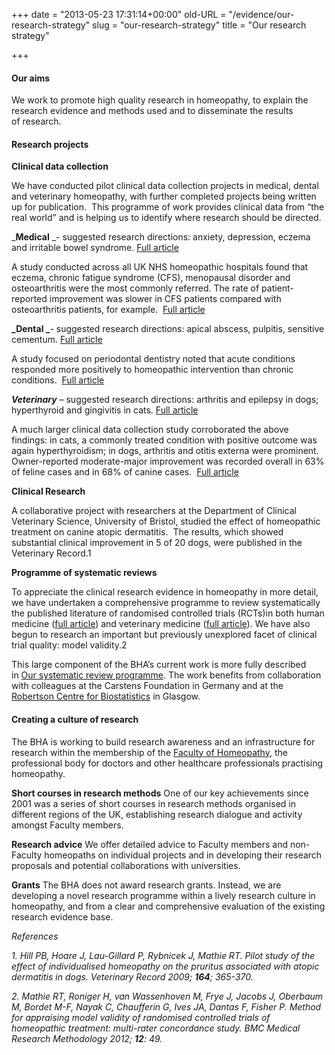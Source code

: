 +++
date = "2013-05-23 17:31:14+00:00"
old-URL = "/evidence/our-research-strategy"
slug = "our-research-strategy"
title = "Our research strategy"

+++

#### Our aims

We work to promote high quality research in homeopathy, to explain the research evidence and methods used and to disseminate the results of research.

#### Research projects

**Clinical data collection**

We have conducted pilot clinical data collection projects in medical, dental and veterinary homeopathy, with further completed projects being written up for publication.  This programme of work provides clinical data from “the real world” and is helping us to identify where research should be directed.

_**Medical** _- suggested research directions: anxiety, depression, eczema and irritable bowel syndrome. [Full article](https://res.cloudinary.com/homeopathyuk/v1557403245/bha/Medical_pilot_study_2006.pdf)

A study conducted across all UK NHS homeopathic hospitals found that eczema, chronic fatigue syndrome (CFS), menopausal disorder and osteoarthritis were the most commonly referred. The rate of patient-reported improvement was slower in CFS patients compared with osteoarthritis patients, for example.  [Full article](https://res.cloudinary.com/homeopathyuk/v1557403245/bha/Paper-1-HH-standard-setting-.pdf)

**_Dental _**- suggested research directions: apical abscess, pulpitis, sensitive cementum. [Full article
](https://res.cloudinary.com/homeopathyuk/v1557403245/bha/Dental_pilot_study_2007.pdf)

A study focused on periodontal dentistry noted that acute conditions responded more positively to homeopathic intervention than chronic conditions.  [Full article](https://res.cloudinary.com/homeopathyuk/v1557403245/bha/Paper-2-periodontal.pdf)

**_Veterinary_** – suggested research directions: arthritis and epilepsy in dogs; hyperthyroid and gingivitis in cats. [Full article](https://res.cloudinary.com/homeopathyuk/v1557403245/bha/Veteinary_pilot_study_20071.pdf)

A much larger clinical data collection study corroborated the above findings: in cats, a commonly treated condition with positive outcome was again hyperthyroidism; in dogs, arthritis and otitis externa were prominent. Owner-reported moderate-major improvement was recorded overall in 63% of feline cases and in 68% of canine cases.  [Full article](https://res.cloudinary.com/homeopathyuk/v1557403245/bha/Paper-3-cats-dogs.pdf)[
](file:///C:/Users/Saqib/Desktop/Research%20-%20Robert/Our%20research%20strategy%20(March%202014).docx#_msocom_1)

**Clinical Research**

A collaborative project with researchers at the Department of Clinical Veterinary Science, University of Bristol, studied the effect of homeopathic treatment on canine atopic dermatitis.  The results, which showed substantial clinical improvement in 5 of 20 dogs, were published in the Veterinary Record.1

**Programme of systematic reviews**

To appreciate the clinical research evidence in homeopathy in more detail, we have undertaken a comprehensive programme to review systematically the published literature of randomised controlled trials (RCTs)in both human medicine ([full article](https://res.cloudinary.com/homeopathyuk/v1557403245/bha/Paper-4-human-RCTs.pdf)) and veterinary medicine ([full article](https://res.cloudinary.com/homeopathyuk/v1557403245/bha/Paper-5-vet-RCTs.pdf)). We have also begun to research an important but previously unexplored facet of clinical trial quality: model validity.2

This large component of the BHA’s current work is more fully described in [Our systematic review programme](http://localhost/evidence/systematic-review-programme/). The work benefits from collaboration with colleagues at the Carstens Foundation in Germany and at the [Robertson Centre for Biostatistics](http://www.gla.ac.uk/researchinstitutes/healthwellbeing/research/robertsoncentreforbiostatistics/) in Glasgow.

#### Creating a culture of research

The BHA is working to build research awareness and an infrastructure for research within the membership of the [Faculty of Homeopathy](http://www.facultyofhomeopathy.org/), the professional body for doctors and other healthcare professionals practising homeopathy.

**Short courses in research methods**
One of our key achievements since 2001 was a series of short courses in research methods organised in different regions of the UK, establishing research dialogue and activity amongst Faculty members.

**Research advice**
We offer detailed advice to Faculty members and non-Faculty homeopaths on individual projects and in developing their research proposals and potential collaborations with universities.

**Grants**
The BHA does not award research grants. Instead, we are developing a novel research programme within a lively research culture in homeopathy, and from a clear and comprehensive evaluation of the existing research evidence base.

_References_

_1. Hill PB, Hoare J, Lau-Gillard P, Rybnicek J, Mathie RT. Pilot study of the effect of individualised homeopathy on the pruritus associated with atopic dermatitis in dogs. Veterinary Record 2009; **164**; 365-370._

_2. Mathie RT, Roniger H, van Wassenhoven M, Frye J, Jacobs J, Oberbaum M, Bordet M-F, Nayak C, Chaufferin G, Ives JA, Dantas F, Fisher P. Method for appraising model validity of randomised controlled trials of homeopathic treatment: multi-rater concordance study. BMC Medical Research Methodology 2012; **12**: 49._
